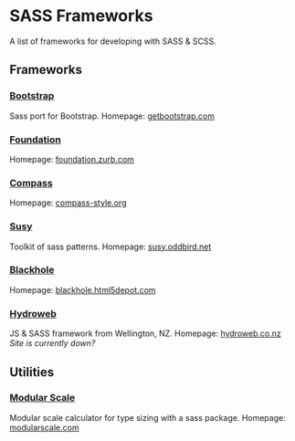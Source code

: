 # SASS Frameworks

A list of frameworks for developing with SASS & SCSS.

## Frameworks

### [Bootstrap](https://github.com/twbs/bootstrap-sass)
Sass port for Bootstrap.
Homepage: [getbootstrap.com](http://getbootstrap.com/)

### [Foundation](https://github.com/zurb/foundation)
Homepage: [foundation.zurb.com](http://foundation.zurb.com/)

### [Compass](https://github.com/Compass/compass)
Homepage: [compass-style.org](http://compass-style.org/)

### [Susy](https://github.com/ericam/susy/)
Toolkit of sass patterns.
Homepage: [susy.oddbird.net](http://susy.oddbird.net/)

### [Blackhole](https://github.com/alinseba/blackhole)
Homepage: [blackhole.html5depot.com](http://blackhole.html5depot.com/)

### [Hydroweb](http://hydroweb.co.nz/)
JS & SASS framework from Wellington, NZ.
Homepage: [hydroweb.co.nz](http://hydroweb.co.nz/) _Site is currently down?_


## Utilities

### [Modular Scale](https://github.com/modularscale/modularscale-sass)
Modular scale calculator for type sizing with a sass package.
Homepage: [modularscale.com](http://www.modularscale.com/)